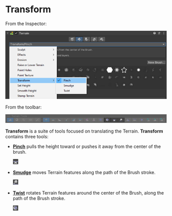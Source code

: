 # Transform

From the Inspector:

![Select the transfom tools from the Inspector](images/Transform.png)

From the toolbar:

![The terrain toolbar with the transform tools highlighted](images/transform-toolbar.png)

**Transform** is a suite of tools focused on translating the Terrain. **Transform** contains three tools:

* [__Pinch__](transform-pinch.md) pulls the height toward or pushes it away from the center of the brush.

   ![Pinch icon](images/Icons/Pinch.png)

* [__Smudge__](transform-smudge.md) moves Terrain features along the path of the Brush stroke.

   ![Smudge icon](images/Icons/Smudge.png)

* [__Twist__](transform-twist.md) rotates Terrain features around the center of the Brush, along the path of the Brush stroke.

   ![Twist icon](images/Icons/Twist.png)

